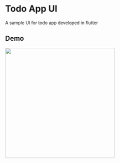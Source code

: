 # Todo App UI

A sample UI for todo app developed in flutter

## Demo

<p>
  <img src="images/todo-app.jpg" width="350">
</p>

